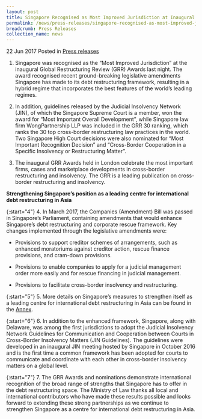 ```yaml
---
layout: post
title: Singapore Recognised as Most Improved Jurisdiction at Inaugural Global Restructuring Review Awards
permalink: /news/press-releases/singapore-recognised-as-most-improved-jurisdiction-at-inaugural-
breadcrumb: Press Releases
collection_name: news
---
```


22 Jun 2017 Posted in [Press releases](/news/press-releases)


1. Singapore was recognised as the “Most Improved Jurisdiction” at the inaugural Global Restructuring Review (GRR) Awards last night. The award recognised recent ground-breaking legislative amendments Singapore has made to its debt restructuring framework, resulting in a hybrid regime that incorporates the best features of the world’s leading regimes.

 

2. In addition, guidelines released by the Judicial Insolvency Network (JIN), of which the Singapore Supreme Court is a member, won the award for “Most Important Overall Development”, while Singapore law firm WongPartnership LLP was included in the GRR 30 ranking, which ranks the 30 top cross-border restructuring law practices in the world. Two Singapore High Court decisions were also nominated for “Most Important Recognition Decision” and “Cross-Border Cooperation in a Specific Insolvency or Restructuring Matter”.

 

3. The inaugural GRR Awards held in London celebrate the most important firms, cases and marketplace developments in cross-border restructuring and insolvency. The GRR is a leading publication on cross-border restructuring and insolvency.

 

**Strengthening Singapore’s position as a leading centre for international debt restructuring in Asia**

 
{:start="4"}
4. In March 2017, the Companies (Amendment) Bill was passed in Singapore’s Parliament, containing amendments that would enhance Singapore’s debt restructuring and corporate rescue framework. Key changes implemented through the legislative amendments were:

 

* Provisions to support creditor schemes of arrangements, such as enhanced moratoriums against creditor action, rescue finance provisions, and cram-down provisions.

 

* Provisions to enable companies to apply for a judicial management order more easily and for rescue financing in judicial management.

 

* Provisions to facilitate cross-border insolvency and restructuring.

 
{:start="5"}
5. More details on Singapore’s measures to strengthen itself as a leading centre for international debt restructuring in Asia can be found in the [Annex](/news/legal-industry-newsletters/note-by-senior-minister-of-state-for-law-and-finance--indranee-r5).

 
{:start="6"}
6. In addition to the enhanced framework, Singapore, along with Delaware, was among the first jurisdictions to adopt the Judicial Insolvency Network Guidelines for Communication and Cooperation between Courts in Cross-Border Insolvency Matters (JIN Guidelines). The guidelines were developed in an inaugural JIN meeting hosted by Singapore in October 2016 and is the first time a common framework has been adopted for courts to communicate and coordinate with each other in cross-border insolvency matters on a global level.

 
{:start="7"}
7. The GRR Awards and nominations demonstrate international recognition of the broad range of strengths that Singapore has to offer in the debt restructuring space. The Ministry of Law thanks all local and international contributors who have made these results possible and looks forward to extending these strong partnerships as we continue to strengthen Singapore as a centre for international debt restructuring in Asia.
